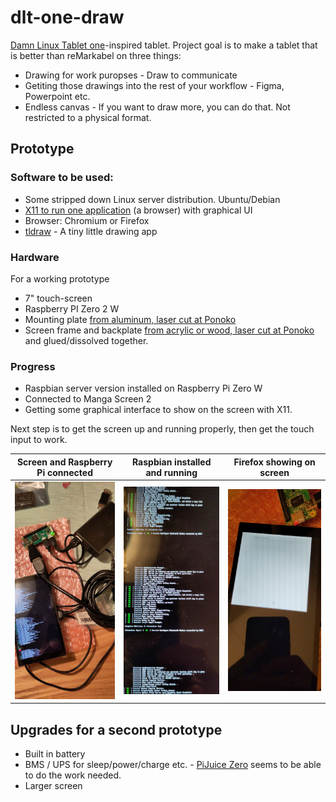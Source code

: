 # dlt-one-draw
[Damn Linux Tablet one](https://github.com/timonsku/Damn-Linux-Tablet-PCB-Design-Files/)-inspired tablet. Project goal is to make a tablet that is better than reMarkabel on three things:
* Drawing for work puropses - Draw to communicate
* Getiting those drawings into the rest of your workflow - Figma, Powerpoint etc.
* Endless canvas - If you want to draw more, you can do that. Not restricted to a physical format.

## Prototype

### Software to be used:

* Some stripped down Linux server distribution. Ubuntu/Debian
* [X11 to run one application](https://raspberrypi.stackexchange.com/questions/11866/how-can-i-start-x11-only-for-a-single-application) (a browser) with graphical UI
* Browser: Chromium or Firefox
* [tldraw](https://github.com/tldraw/tldraw) - A tiny little drawing app

### Hardware

For a working prototype

* 7" touch-screen
* Raspberry PI Zero 2 W
* Mounting plate [from aluminum, laser cut at Ponoko](https://www.ponoko.com/materials?materialTypes=metal)
* Screen frame and backplate [from acrylic or wood, laser cut at Ponoko](https://www.ponoko.com/materials?materialTypes=plastic,wood) and glued/dissolved together.

### Progress

* Raspbian server version installed on Raspberry Pi Zero W
* Connected to Manga Screen 2
* Getting some graphical interface to show on the screen with X11.

Next step is to get the screen up and running properly, then get the touch input to work.

| Screen and Raspberry Pi connected | Raspbian installed and running | Firefox showing on screen |
|---|---|---|
| ![Screen and Raspberry Pi connected](https://raw.githubusercontent.com/eklem/dlt-one-draw/trunk/IMG_20231219_182528.jpg) | ![Raspbian installed and running](https://github.com/eklem/dlt-one-draw/blob/trunk/IMG_20231219_182814.jpg?raw=true) | ![Firefox showing on screen](https://github.com/eklem/dlt-one-draw/blob/trunk/IMG_20231220_193450.jpg?raw=true) | 

## Upgrades for a second prototype

* Built in battery
* BMS / UPS for sleep/power/charge etc. - [PiJuice Zero](https://uk.pi-supply.com/products/pijuice-zero) seems to be able to do the work needed.
* Larger screen


